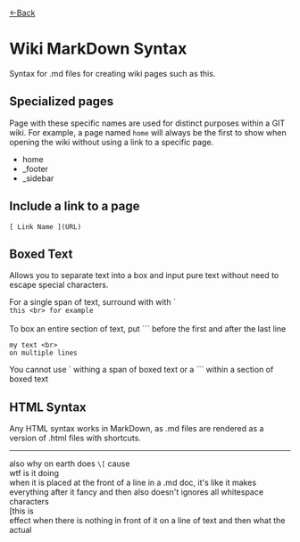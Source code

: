 [<-Back](http://euclid.nmu.edu:3000/ovoisine/CS326/wiki/GIT)<br>
# Wiki MarkDown Syntax
Syntax for .md files for creating wiki pages such as this.<br> 

## Specialized pages
Page with these specific names are used for distinct purposes within a GIT wiki. For example, a page named ``home`` will always be the first to show when opening the wiki without using a link to a specific page.
- home
- \_footer
- \_sidebar

## Include a link to a page
`[ Link Name ](URL)`

## Boxed Text
Allows you to separate text into a box and input pure text without need to escape special characters.

For a single span of text, surround with with \`<br>
`this <br> for example`<br>
<br>
To box an entire section of text, put \`\`\` before the first and after the last line<br>
```
my text <br>
on multiple lines
```
You cannot use \` withing a span of boxed text or a \`\`\` within a section of boxed text<br>

## HTML Syntax
Any HTML syntax works in MarkDown, as .md files are rendered as a version of .html files with shortcuts.

--------------
also why on earth does ``\[`` cause<br>
wtf is it doing<br>
when it is placed at the front of a line in a .md doc, it's like it makes everything after it fancy and then also doesn't ignores all whitespace characters<br>
\[this is <br>
effect when there is nothing in front of it on a line of text and then 
what the actual



